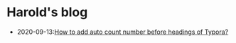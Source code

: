 # Harold's blog

- 2020-09-13:[How to add auto count number before headings of Typora?](./20200913_typora_autocount)
